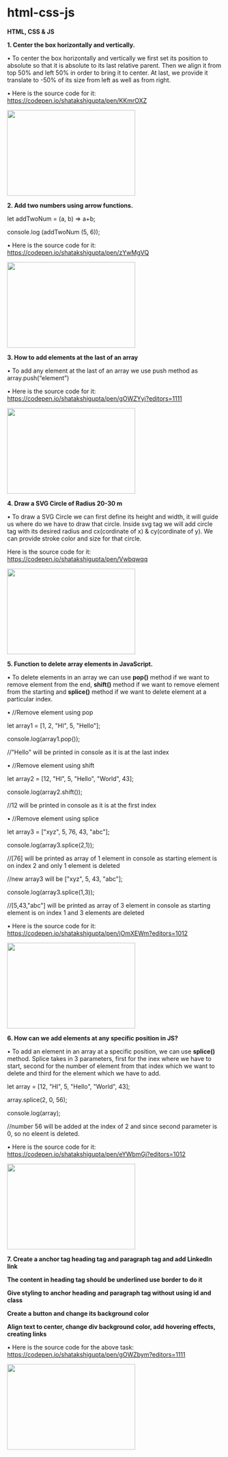 # html-css-js

**HTML, CSS & JS**


**1.	Center the box horizontally and vertically.**

•	To center the box horizontally and vertically we first set its position to absolute so that it is absolute to its last relative parent. Then we align it from top 50% and left 50% in order to bring it to center. At last, we provide it translate to -50% of its size from left as well as from right.

•	Here is the source code for it:
https://codepen.io/shatakshigupta/pen/KKmrOXZ

<img src="" width="300px" height="200px"/>



**2.	Add two numbers using arrow functions.**

let addTwoNum = (a, b) => a+b;

console.log (addTwoNum (5, 6));

•	Here is the source code for it:
https://codepen.io/shatakshigupta/pen/zYwMgVQ

<img src="" width="300px" height="200px"/>

	

**3.	How to add elements at the last of an array**

•	To add any element at the last of an array we use push method as array.push(“element”)

•	Here is the source code for it:
https://codepen.io/shatakshigupta/pen/gOWZYyj?editors=1111

<img src="" width="300px" height="200px"/>



**4.	Draw a SVG Circle of Radius 20-30 m**

•	To draw a SVG Circle we can first define its height and width, it will guide us where do we have to draw that circle. Inside svg tag we will add circle tag with its desired radius and cx(cordinate of x) & cy(cordinate of y). We can provide stroke color and size for that circle. 

Here is the source code for it: 
https://codepen.io/shatakshigupta/pen/Vwbqwqq

<img src="" width="300px" height="200px"/>



**5.	Function to delete array elements in JavaScript.**

• To delete elements in an array we can use **pop()** method if we want to remove element from the end, **shift()** method if we want to remove element from the starting and **splice()** method if we want to delete element at a particular index. 

•	//Remove element using pop

let array1 = [1, 2, "HI", 5, "Hello"];

console.log(array1.pop()); 

//"Hello" will be printed in console as it is at the last index


•	//Remove element using shift

let array2 = [12, "HI", 5, "Hello", "World", 43];

console.log(array2.shift()); 

//12 will be printed in console as it is at the first index


•	//Remove element using splice

let array3 = ["xyz", 5, 76, 43, "abc"];

console.log(array3.splice(2,1)); 

//[76] will be printed as array of 1 element in console as starting element is on index 2 and only 1 element is deleted

//new array3 will be ["xyz", 5, 43, "abc"];

console.log(array3.splice(1,3));

//[5,43,"abc"] will be printed as array of 3 element in console as starting element is on index 1 and 3 elements are deleted


•	Here is the source code for it:
https://codepen.io/shatakshigupta/pen/jOmXEWm?editors=1012

<img src="" width="300px" height="200px"/>



**6.	How can we add elements at any specific position in JS?**

•	To add an element in an array at a specific position, we can use **splice()** method. Splice takes in 3 parameters, first for the inex where we have to start, second for the number of element from that index which we want to delete and third for the element which we have to add.

let array = [12, "HI", 5, "Hello", "World", 43];

array.splice(2, 0, 56);

console.log(array); 

//number 56 will be added at the index of 2 and since second parameter is 0, so no eleent is deleted.

•	Here is the source code for it:
https://codepen.io/shatakshigupta/pen/eYWbmGj?editors=1012

<img src="" width="300px" height="200px"/>



**7.	Create a anchor tag heading tag and paragraph tag and add LinkedIn link**

**The content in heading tag should be underlined use border to do it**

**Give styling to anchor heading and paragraph tag without using id and class**

**Create a button and change its background color**

**Align text to center, change div background color, add hovering effects, creating links**



•	Here is the source code for the above task:
https://codepen.io/shatakshigupta/pen/gOWZbym?editors=1111

<img src="" width="300px" height="200px"/>


